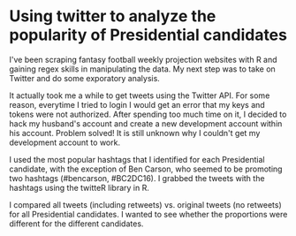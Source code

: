 # Using twitter to analyze the popularity of Presidential candidates

I've been scraping fantasy football weekly projection websites with R and gaining regex skills in manipulating the data.  My next step was to take on Twitter and do some exporatory analysis.

It actually took me a while to get tweets using the Twitter API.  For some reason, everytime I tried to login I would get an error that my keys and tokens were not authorized.  After spending too much time on it, I decided to hack my husband's account and create a new development account within his account.  Problem solved!  It is still unknown why I couldn't get my development account to work.

I used the most popular hashtags that I identified for each Presidential candidate, with the exception of Ben Carson, who seemed to be promoting two hashtags (#bencarson, #BC2DC16).  I grabbed the tweets with the hashtags using the twitteR library in R.

I compared all tweets (including retweets) vs. original tweets (no retweets) for all Presidential candidates.  I wanted to see whether the proportions were different for the different candidates.


